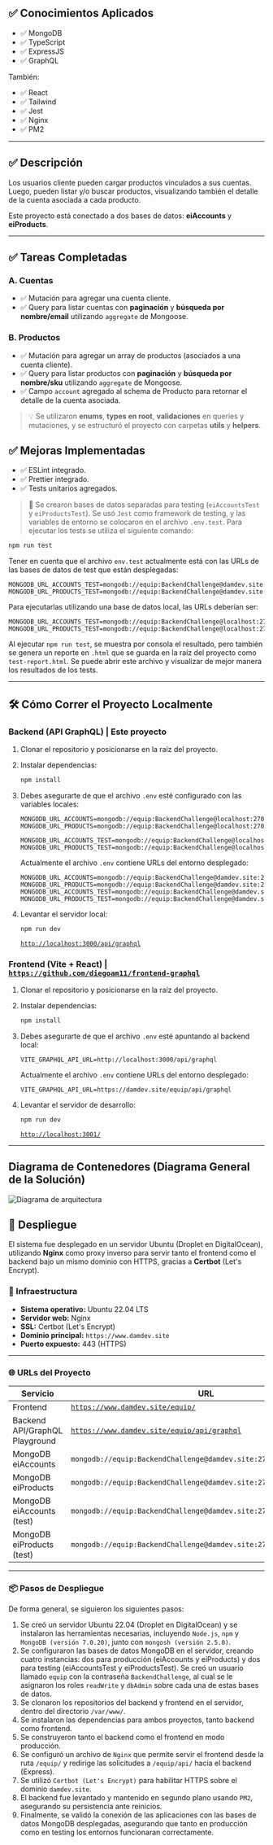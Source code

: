 ## ✅ Conocimientos Aplicados

* ✅ MongoDB
* ✅ TypeScript
* ✅ ExpressJS
* ✅ GraphQL

También:

* ✅ React
* ✅ Tailwind
* ✅ Jest
* ✅ Nginx
* ✅ PM2

---

## ✅ Descripción

Los usuarios cliente pueden cargar productos vinculados a sus cuentas. Luego, pueden listar y/o buscar productos, visualizando también el detalle de la cuenta asociada a cada producto.

Este proyecto está conectado a dos bases de datos: **eiAccounts** y **eiProducts**.

---

## ✅ Tareas Completadas

### A. Cuentas

* ✅ Mutación para agregar una cuenta cliente.
* ✅ Query para listar cuentas con **paginación** y **búsqueda por nombre/email** utilizando `aggregate` de Mongoose.

### B. Productos

* ✅ Mutación para agregar un array de productos (asociados a una cuenta cliente).
* ✅ Query para listar productos con **paginación** y **búsqueda por nombre/sku** utilizando `aggregate` de Mongoose.
* ✅ Campo `account` agregado al schema de Producto para retornar el detalle de la cuenta asociada.

> 💡 Se utilizaron **enums**, **types en root**, **validaciones** en queries y mutaciones, y se estructuró el proyecto con carpetas **utils** y **helpers**.

## ✅ Mejoras Implementadas

* ✅ ESLint integrado.
* ✅ Prettier integrado.
* ✅ Tests unitarios agregados.

> 🧪 Se crearon bases de datos separadas para testing (`eiAccountsTest` y `eiProductsTest`). Se usó `Jest` como framework de testing, y las variables de entorno se colocaron en el archivo `.env.test`. Para ejecutar los tests se utiliza el siguiente comando:

```bash
npm run test
```

Tener en cuenta que el archivo `env.test` actualmente está con las URLs de las bases de datos de test que están desplegadas:

```env
MONGODB_URL_ACCOUNTS_TEST=mongodb://equip:BackendChallenge@damdev.site:27017/eiAccountsTest
MONGODB_URL_PRODUCTS_TEST=mongodb://equip:BackendChallenge@damdev.site:27017/eiProductsTest
```

Para ejecutarlas utilizando una base de datos local, las URLs deberían ser:

```env
MONGODB_URL_ACCOUNTS_TEST=mongodb://equip:BackendChallenge@localhost:27017/eiAccountsTest
MONGODB_URL_PRODUCTS_TEST=mongodb://equip:BackendChallenge@localhost:27017/eiProductsTest
```

Al ejecutar `npm run test`, se muestra por consola el resultado, pero también se genera un reporte en `.html` que se guarda en la raíz del proyecto como `test-report.html`. Se puede abrir este archivo y visualizar de mejor manera los resultados de los tests.

---

## 🛠 Cómo Correr el Proyecto Localmente

### Backend (API GraphQL) | Este proyecto

1. Clonar el repositorio y posicionarse en la raíz del proyecto.

2. Instalar dependencias:

   ```bash
   npm install
   ```

3. Debes asegurarte de que el archivo `.env` esté configurado con las variables locales:

   ```env
   MONGODB_URL_ACCOUNTS=mongodb://equip:BackendChallenge@localhost:27017/eiAccounts
   MONGODB_URL_PRODUCTS=mongodb://equip:BackendChallenge@localhost:27017/eiProducts

   MONGODB_URL_ACCOUNTS_TEST=mongodb://equip:BackendChallenge@localhost:27017/eiAccountsTest
   MONGODB_URL_PRODUCTS_TEST=mongodb://equip:BackendChallenge@localhost:27017/eiProductsTest
   ```

   Actualmente el archivo `.env` contiene URLs del entorno desplegado:

   ```env
   MONGODB_URL_ACCOUNTS=mongodb://equip:BackendChallenge@damdev.site:27017/eiAccounts
   MONGODB_URL_PRODUCTS=mongodb://equip:BackendChallenge@damdev.site:27017/eiProducts
   MONGODB_URL_ACCOUNTS_TEST=mongodb://equip:BackendChallenge@damdev.site:27017/eiAccountsTest
   MONGODB_URL_PRODUCTS_TEST=mongodb://equip:BackendChallenge@damdev.site:27017/eiProductsTest
   ```

4. Levantar el servidor local:

   ```bash
   npm run dev
   ```
   
   [`http://localhost:3000/api/graphql`](http://localhost:3000/api/graphql)

### Frontend (Vite + React) | [`https://github.com/diegoam11/frontend-graphql`](https://github.com/diegoam11/frontend-graphql)

1. Clonar el repositorio y posicionarse en la raíz del proyecto.

2. Instalar dependencias:

   ```bash
   npm install
   ```

3. Debes asegurarte de que el archivo `.env` esté apuntando al backend local:

   ```env
   VITE_GRAPHQL_API_URL=http://localhost:3000/api/graphql
   ```

   Actualmente el archivo `.env` contiene URLs del entorno desplegado:

   ```env
   VITE_GRAPHQL_API_URL=https://damdev.site/equip/api/graphql
   ```

4. Levantar el servidor de desarrollo:

   ```bash
   npm run dev
   ```
   [`http://localhost:3001/`](http://localhost:3001/)

---

## Diagrama de Contenedores (Diagrama General de la Solución)

![Diagrama de arquitectura](./diagramaEquip.drawio.png)


## 🚀 Despliegue

El sistema fue desplegado en un servidor Ubuntu (Droplet en DigitalOcean), utilizando **Nginx** como proxy inverso para servir tanto el frontend como el backend bajo un mismo dominio con HTTPS, gracias a **Certbot** (Let's Encrypt).

### 🔧 Infraestructura

* **Sistema operativo:** Ubuntu 22.04 LTS
* **Servidor web:** Nginx
* **SSL:** Certbot (Let's Encrypt)
* **Dominio principal:** `https://www.damdev.site`
* **Puerto expuesto:** 443 (HTTPS)

---

### 🌐 URLs del Proyecto

| Servicio                  | URL                                                                                                             |
| ------------------------- | --------------------------------------------------------------------------------------------------------------- |
| Frontend                  | [`https://www.damdev.site/equip/`](https://www.damdev.site/equip/)                                              |
| Backend API/GraphQL Playground               | [`https://www.damdev.site/equip/api/graphql`](https://www.damdev.site/equip/api/graphql)                        |
| MongoDB eiAccounts        | `mongodb://equip:BackendChallenge@damdev.site:27017/eiAccounts`                                                 |
| MongoDB eiProducts        | `mongodb://equip:BackendChallenge@damdev.site:27017/eiProducts`                                                 |
| MongoDB eiAccounts (test) | `mongodb://equip:BackendChallenge@damdev.site:27017/eiAccountsTest`                                             |
| MongoDB eiProducts (test) | `mongodb://equip:BackendChallenge@damdev.site:27017/eiProductsTest`                                             |

---

### 📦 Pasos de Despliegue

De forma general, se siguieron los siguientes pasos:

1. Se creó un servidor Ubuntu 22.04 (Droplet en DigitalOcean) y se instalaron las herramientas necesarias, incluyendo `Node.js`, `npm` y `MongoDB (versión 7.0.20)`, junto con `mongosh (versión 2.5.0)`.
2. Se configuraron las bases de datos MongoDB en el servidor, creando cuatro instancias: dos para producción (eiAccounts y eiProducts) y dos para testing (eiAccountsTest y eiProductsTest). Se creó un usuario llamado `equip` con la contraseña `BackendChallenge`, al cual se le asignaron los roles `readWrite` y `dbAdmin` sobre cada una de estas bases de datos.
3. Se clonaron los repositorios del backend y frontend en el servidor, dentro del directorio `/var/www/`.
4. Se instalaron las dependencias para ambos proyectos, tanto backend como frontend.
5. Se construyeron tanto el backend como el frontend en modo producción.
6. Se configuró un archivo de `Nginx` que permite servir el frontend desde la ruta `/equip/` y redirige las solicitudes a `/equip/api/` hacia el backend (Express).
7. Se utilizó `Certbot (Let's Encrypt)` para habilitar HTTPS sobre el dominio `damdev.site`.
8. El backend fue levantado y mantenido en segundo plano usando `PM2`, asegurando su persistencia ante reinicios.
9. Finalmente, se validó la conexión de las aplicaciones con las bases de datos MongoDB desplegadas, asegurando que tanto en producción como en testing los entornos funcionaran correctamente.
